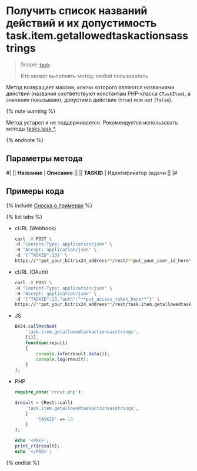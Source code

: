 # Получить список названий действий и их допустимость task.item.getallowedtaskactionsasstrings

> Scope: [`task`](../../../scopes/permissions.md)
>
> Кто может выполнять метод: любой пользователь

Метод возвращает массив, ключи которого являются названиями действий (названия соответствуют константам PHP-класса `CTaskItem`), а значения показывают, допустимо действие (`true`) или нет (`false`).

{% note warning %}

Метод устарел и не поддерживается. Рекомендуется использовать методы [tasks.task.*](../../index.md).

{% endnote %}

## Параметры метода

#|
|| **Название** | **Описание** ||
|| **TASKID** | Идентификатор задачи ||
|#

## Примеры кода

{% include [Сноска о примерах](../../../../_includes/examples.md) %}

{% list tabs %}

- cURL (Webhook)

    ```bash
    curl -X POST \
    -H "Content-Type: application/json" \
    -H "Accept: application/json" \
    -d '{"TASKID":13}' \
    https://**put_your_bitrix24_address**/rest/**put_your_user_id_here**/**put_your_webhook_here**/task.item.getallowedtaskactionsasstrings
    ```

- cURL (OAuth)

    ```bash
    curl -X POST \
    -H "Content-Type: application/json" \
    -H "Accept: application/json" \
    -d '{"TASKID":13,"auth":"**put_access_token_here**"}' \
    https://**put_your_bitrix24_address**/rest/task.item.getallowedtaskactionsasstrings
    ```

- JS

    ```js
    BX24.callMethod(
        'task.item.getallowedtaskactionsasstrings',
        [13],
        function(result)
        {
            console.info(result.data());
            console.log(result);
        }
    );
    ```

- PHP

    ```php
    require_once('crest.php');

    $result = CRest::call(
        'task.item.getallowedtaskactionsasstrings',
        [
            'TASKID' => 13
        ]
    );

    echo '<PRE>';
    print_r($result);
    echo '</PRE>';
    ```

{% endlist %}
